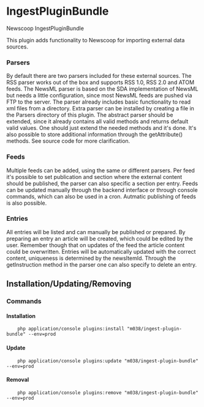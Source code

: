 IngestPluginBundle
===================

Newscoop IngestPluginBundle

This plugin adds functionality to Newscoop for importing external data sources.

### Parsers ###
By default there are two parsers included for these external sources.  The RSS
parser works out of the box and supports RSS 1.0, RSS 2.0 and ATOM feeds. The
NewsML parser is based on the SDA implementation of NewsML but needs a little
configuration, since most NewsML feeds are pushed via FTP to the server. The
parser already includes basic functionality to read xml files from a directory.
Extra parser can be installed by creating a file in the Parsers directory of
this plugin. The abstract parser should be extended, since it already contains
all valid methods and returns default valid values. One should just extend the
needed methods and it's done. It's also possible to store additional information
through the getAttribute() methods. See source code for more clarification.

### Feeds ###
Multiple feeds can be added, using the same or different parsers. Per feed it's
possible to set publication and section where the external content should be
published, the parser can also specific a section per entry.
Feeds can be updated manually through the backend interface or through console
commands, which can also be used in a cron.
Autmatic publishing of feeds is also possible.

### Entries ###
All entries will be listed and can manually be published or prepared. By
preparing an entry an article will be created, which could be edited by the
user. Remember though that on updates of the feed the article content could be
overwritten.
Entries will be automatically updated with the correct content, uniqueness is
determined by the newsItemId. Through the getInstruction method in the parser
one can also specify to delete an entry.

## Installation/Updating/Removing

### Commands
#### Installation

```
    php application/console plugins:install "m038/ingest-plugin-bundle" --env=prod
```

#### Update

```
    php application/console plugins:update "m038/ingest-plugin-bundle" --env=prod
```

#### Removal

```
    php application/console plugins:remove "m038/ingest-plugin-bundle" --env=prod
```
